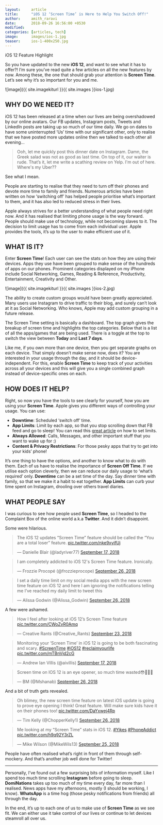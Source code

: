 ```yaml
---
layout:     article
title:      "iOS 12 ‘Screen Time’ is Here to Help You Switch Off!"
author:     amith_raravi
date:       2018-09-26 16:56:00 +0530
modified:   
categories: [articles, tech]
image:      images/ios-1.jpg
teaser:     ios-1-400x250.jpg
---
```


iOS 12 Feature Highlight

So you have updated to the new **iOS 12**, and want to see what it has to offer?! I’m sure you’ve read quite a few articles on all the new features by now. Among these, the one that should grab your attention is **Screen Time**. Let’s see why it’s so important for you and me.

![image]({{ site.imagekiturl }}{{ site.images }}ios-1.jpg)

## WHY DO WE NEED IT?

iOS 12 has been released at a time when our lives are being overshadowed by our online avatars. Our FB updates, Instagram posts, Tweets and LinkedIn posts are taking up so much of our time daily. We go on dates to have some uninterrupted ‘Us’ time with our significant other, only to realise that we have posted more updates online then we talked to each other all evening…

>Ooh, let me quickly post this dinner date on Instagram. Damn, the Greek salad was not as good as last time. On top of it, our waiter is rude. That’s it, let me write a scathing review on Yelp. I'm out of here. Where's my Uber??

See what I mean.

People are starting to realise that they need to turn off their phones and devote more time to family and friends. Numerous articles have been written on how ‘switching off’ has helped people prioritise what’s important to them, and it has also led to reduced stress in their lives.

Apple always strives for a better understanding of what people need right now. And it has realised that limiting phone usage is the way forward. People should make use of technology, while not becoming slaves to it. The decision to limit usage has to come from each individual user. Apple provides the tools, it’s up to the user to make efficient use of it.

## WHAT IS IT?

Enter **Screen Time**! Each user can see the stats on how they are using their devices. Apps they use have been grouped to make sense of the hundreds of apps on our phones. Prominent categories displayed on my iPhone include Social Networking, Games, Reading & Reference, Productivity, Entertainment, Creativity and Other.

![image]({{ site.imagekiturl }}{{ site.images }}ios-2.jpg)

The ability to create custom groups would have been greatly appreciated. Many users use Instagram to drive traffic to their blog, and surely can’t look at it as Social Networking. Who knows, Apple may add custom grouping in a future release.

The Screen Time setting is basically a dashboard. The top graph gives the breakup of screen time and highlights the top categories. Below that is a list of all the apps/games that are being used. There is a toggle at the top to switch the view between **Today** and **Last 7 days**.

Like me, if you own more than one device, then you get separate graphs on each device. That simply doesn’t make sense now, does it? You are interested in your usage through the day, and it should be device-independent. For this, enable **Screen Time** to keep track of your activities across all your devices and this will give you a single combined graph instead of device-specific ones on each.

## HOW DOES IT HELP?

Right, so now you have the tools to see clearly for yourself, how you are using your **Screen Time**. Apple gives you different ways of controlling your usage. You can use:
* **Downtime**: Scheduled ‘switch off’ time.
* **App Limits**: Limit by each app, so that you stop scrolling down that FB feed and go to sleep! You can read this [great article](https://www.tomsguide.com/us/ios-12-tips-and-tricks,review-5538-6.html) on how to set limits.
* **Always Allowed**: Calls, Messages, and other important stuff that you want to wake up for :)
* **Content & Privacy Restrictions**: For those pesky apps that try to get into your kids’ phone!

It’s one thing to have the options, and another to know what to do with them. Each of us have to realise the importance of **Screen Off Time**. If we utilise each option cleverly, then we can reduce our daily usage to ‘what’s required’ only. **Downtime** can be a set time of the day. Say dinner time with family, so that we make it a habit to eat together. **App Limits** can curb your time spent on Instagram, drooling over others travel diaries.

## WHAT PEOPLE SAY

I was curious to see how people used **Screen Time**, so I headed to the Complaint Box of the online world a.k.a **Twitter**. And it didn’t disappoint.

Some were hilarious.

<blockquote class="twitter-tweet" data-cards="hidden" data-lang="en"><p lang="en" dir="ltr">The iOS 12 updates “Screen Time” feature should be called the “You are a total loser” feature. <a href="https://t.co/nke9xyifUj">pic.twitter.com/nke9xyifUj</a></p>&mdash; Danielle Blair (@ladyriver77) <a href="https://twitter.com/ladyriver77/status/1041831465691041792?ref_src=twsrc%5Etfw">September 17, 2018</a></blockquote> <script async src="https://platform.twitter.com/widgets.js" charset="utf-8"></script>

<blockquote class="twitter-tweet" data-lang="en"><p lang="en" dir="ltr">I am completely addicted to iOS 12&#39;s Screen Time feature. Ironically.</p>&mdash; Frozzie Procopé (@frozzieprocope) <a href="https://twitter.com/frozzieprocope/status/1044899230073180160?ref_src=twsrc%5Etfw">September 26, 2018</a></blockquote> <script async src="https://platform.twitter.com/widgets.js" charset="utf-8"></script>

<blockquote class="twitter-tweet" data-lang="en"><p lang="en" dir="ltr">I set a daily time limit on my social media apps with the new screen time feature on iOS 12 and here I am ignoring the notifications telling me I’ve reached my daily limit to tweet this</p>&mdash; Alissa Godwin (@Alissa_Godwin) <a href="https://twitter.com/Alissa_Godwin/status/1044772658129326080?ref_src=twsrc%5Etfw">September 26, 2018</a></blockquote> <script async src="https://platform.twitter.com/widgets.js" charset="utf-8"></script>

A few were ashamed.

<blockquote class="twitter-tweet" data-lang="en"><p lang="en" dir="ltr">How I feel after looking at iOS 12’s Screen Time feature <a href="https://t.co/CWoZvR0Amq">pic.twitter.com/CWoZvR0Amq</a></p>&mdash; Creative Rants (@Creative_Rants) <a href="https://twitter.com/Creative_Rants/status/1043990136164372480?ref_src=twsrc%5Etfw">September 23, 2018</a></blockquote> <script async src="https://platform.twitter.com/widgets.js" charset="utf-8"></script>

<blockquote class="twitter-tweet" data-cards="hidden" data-lang="en"><p lang="en" dir="ltr">Monitoring your ‘Screen Time’ in iOS 12 is going to be both fascinating and scary. <a href="https://twitter.com/hashtag/ScreenTime?src=hash&amp;ref_src=twsrc%5Etfw">#ScreenTime</a> <a href="https://twitter.com/hashtag/iOS12?src=hash&amp;ref_src=twsrc%5Etfw">#iOS12</a> <a href="https://twitter.com/hashtag/reclaimyourlife?src=hash&amp;ref_src=twsrc%5Etfw">#reclaimyourlife</a> <a href="https://t.co/mTBnVjd2cG">pic.twitter.com/mTBnVjd2cG</a></p>&mdash; Andrew Ian Villis (@aivillis) <a href="https://twitter.com/aivillis/status/1041803312113373185?ref_src=twsrc%5Etfw">September 17, 2018</a></blockquote> <script async src="https://platform.twitter.com/widgets.js" charset="utf-8"></script>

<blockquote class="twitter-tweet" data-lang="en"><p lang="en" dir="ltr">Screen time on IOS 12 is an eye opener, so much time wasted😳🙆🏿‍♂️</p>&mdash; BM (@Mshanab) <a href="https://twitter.com/Mshanab/status/1044984399111081986?ref_src=twsrc%5Etfw">September 26, 2018</a></blockquote> <script async src="https://platform.twitter.com/widgets.js" charset="utf-8"></script>

And a bit of truth gets revealed.

<blockquote class="twitter-tweet" data-cards="hidden" data-lang="en"><p lang="en" dir="ltr">Oh blimey, the new screen time feature on latest iOS update is going to prove eye opening I think! Great feature. Will make sure kids have it on their phones too! <a href="https://t.co/DaYxwej4Rp">pic.twitter.com/DaYxwej4Rp</a></p>&mdash; Tim Kelly (@ChopperKelly1) <a href="https://twitter.com/ChopperKelly1/status/1044916924264706049?ref_src=twsrc%5Etfw">September 26, 2018</a></blockquote> <script async src="https://platform.twitter.com/widgets.js" charset="utf-8"></script>

<blockquote class="twitter-tweet" data-lang="en"><p lang="en" dir="ltr">Me looking at my “Screen Time” stats in iOS 12. <a href="https://twitter.com/hashtag/Yikes?src=hash&amp;ref_src=twsrc%5Etfw">#Yikes</a> <a href="https://twitter.com/hashtag/PhoneAddict?src=hash&amp;ref_src=twsrc%5Etfw">#PhoneAddict</a> <a href="https://t.co/h9q92Y3rZL">pic.twitter.com/h9q92Y3rZL</a></p>&mdash; Mike Wilson (@MikeWils13) <a href="https://twitter.com/MikeWils13/status/1044703912429858816?ref_src=twsrc%5Etfw">September 25, 2018</a></blockquote> <script async src="https://platform.twitter.com/widgets.js" charset="utf-8"></script>

People have often realised what’s right in front of them through self-mockery. And that’s another job well done for Twitter!

---

Personally, I’ve found out a few surprising bits of information myself. Like I spend too much time scrolling **Instagram** before going to sleep. **DomiNations** takes up too much of my time every day, far more than I realised. News apps have my afternoons, mostly (I should be working, I know). **WhatsApp** is a time hog (those pesky notifications from friends) all through the day.

In the end, it’s up to each one of us to make use of **Screen Time** as we see fit. We can either use it take control of our lives or continue to let devices steamroll all over us.
